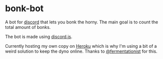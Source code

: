 # bonk-bot
A bot for [discord](https://discord.com/) that lets you bonk the horny.
The main goal is to count the total amount of bonks.

The bot is made using [discord.js](https://discord.js.org/#/).

Currently hosting my own copy on [Heroku](https://www.heroku.com/) which is why I'm using a bit of a weird solution to keep the dyno online.
Thanks to [@fermentationist](https://github.com/fermentationist/) for this.
